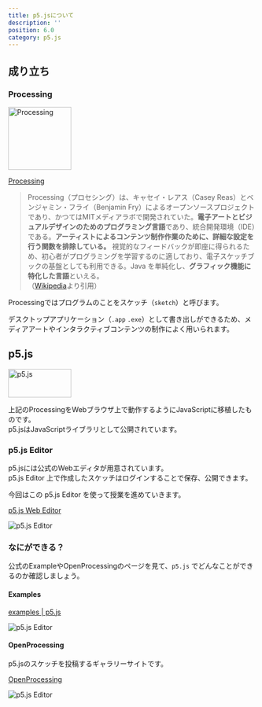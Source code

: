 ```yaml
---
title: p5.jsについて
description: ''
position: 6.0
category: p5.js
---
```


## 成り立ち

### Processing

<img src="/resource/image/p5js_intro_logo-p5.png" alt="Processing" width="128" height="128"/>

[Processing](https://processing.org/)

> Processing（プロセシング）は、キャセイ・レアス（Casey Reas）とベンジャミン・フライ（Benjamin Fry）によるオープンソースプロジェクトであり、かつてはMITメディアラボで開発されていた。<strong>電子アートとビジュアルデザインのためのプログラミング言語</strong>であり、統合開発環境（IDE）である。<strong>アーティストによるコンテンツ制作作業のために、詳細な設定を行う関数を排除している。</strong> 視覚的なフィードバックが即座に得られるため、初心者がプログラミングを学習するのに適しており、電子スケッチブックの基盤としても利用できる。Java を単純化し、<strong>グラフィック機能に特化した言語</strong>といえる。  
（[Wikipedia](https://ja.wikipedia.org/wiki/Processing)より引用）

Processingではプログラムのことをスケッチ（`sketch`）と呼びます。

デスクトップアプリケーション（`.app` `.exe`）として書き出しができるため、メディアアートやインタラクティブコンテンツの制作によく用いられます。

## p5.js

<img src="/resource/image/common_logo-p5js.svg" width="128" height="58" alt="p5.js"/>

上記のProcessingをWebブラウザ上で動作するようにJavaScriptに移植したものです。  
p5.jsはJavaScriptライブラリとして公開されています。

### p5.js Editor

p5.jsには公式のWebエディタが用意されています。  
p5.js Editor 上で作成したスケッチはログインすることで保存、公開できます。

今回はこの p5.js Editor を使って授業を進めていきます。

[p5.js Web Editor](https://editor.p5js.org/)

<img src="/resource/image/p5js_intro_editor.png" alt="p5.js Editor"/>


### なにができる？

<alert type="success">

公式のExampleやOpenProcessingのページを見て、`p5.js` でどんなことができるのか確認しましょう。

</alert>

#### Examples

[examples | p5.js](https://p5js.org/examples/)

<img src="/resource/image/p5js_intro_p5js-examples.png" alt="p5.js Editor"/>

#### OpenProcessing

p5.jsのスケッチを投稿するギャラリーサイトです。

[OpenProcessing](https://www.openprocessing.org/browse/#)

<img src="/resource/image/p5js_intro_openprocessing.png" alt="p5.js Editor"/>